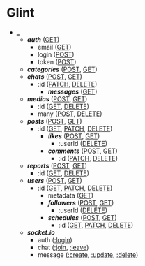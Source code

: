 # Glint

- ***_***
	- ***auth*** ([GET](auth.md))
		- email ([GET](auth.md#이메일-인증))
		- login ([POST](auth.md#로그인))
		- token ([POST](auth.md#토큰-재생성))
	- ***categories*** ([POST](categories.md#카테고리-생성), [GET](categories.md#모든-카테고리))
	- ***chats*** ([POST](chats.md#채팅-생성), [GET](chats.md#모든-채팅))
		- :id ([PATCH](chats.md#채팅-수정), [DELETE](chats.md#채팅-삭제))
			- ***messages*** ([GET](chats/-id/messages.md#모든-메시지))
	- ***medias*** ([POST](medias.md#미디어-단일-생성), [GET](medias.md#모든-미디어))
		- :id ([GET](medias.md#미디어), [DELETE](medias.md#미디어-단일-삭제))
		- many ([POST](medias.md#미디어-다중-생성), [DELETE](medias.md#미디어-다중-삭제))
	- ***posts*** ([POST](posts.md#게시글-생성), [GET](posts.md#모든-게시글))
		- :id ([GET](posts.md#게시글), [PATCH](posts.md#게시글-수정), [DELETE](posts.md#게시글-삭제))
			- ***likes*** ([POST](posts/-id/likes.md#좋아요-생성), [GET](posts/-id/likes.md#모든-좋아요))
				- :userId ([DELETE](posts/-id/likes.md#좋아요-삭제))
			- ***comments*** ([POST](posts/-id/comments.md#댓글-생성), [GET](posts/-id/comments.md#모든-댓글))
				- :id ([PATCH](posts/-id/comments.md#댓글-수정), [DELETE](posts/-id/comments.md#댓글-삭제))
	- ***reports*** ([POST](reports.md#신고-생성), [GET](reports.md#모든-신고))
		- :id ([GET](reports.md#신고), [DELETE](reports.md#신고-삭제))
	- ***users*** ([POST](users.md#유저-생성), [GET](users.md#모든-유저))
		- :id ([GET](users.md#유저), [PATCH](users.md#유저-수정), [DELETE](users.md#유저-삭제))
			- metadata ([GET](users.md#유저-메타데이터))
			- ***followers*** ([POST](users/-id/followers.md#팔로워-생성), [GET](users/-id/followers.md#모든-팔로워))
				- :userId ([DELETE](users/-id/followers.md#팔로워-삭제))
			- ***schedules*** ([POST](users/-id/schedules.md#일정-생성), [GET](users/-id/schedules.md#모든-일정))
				- :id ([GET](users/-id/schedules.md#일정), [PATCH](users/-id/schedules.md#일정-수정), [DELETE](users/-id/schedules.md#일정-삭제))
	- ***socket.io***
		- auth ([:login](socket.io.md#유저-인증))
		- chat ([:join](socket.io.md#채팅-참여), [:leave](socket.io.md#채팅-퇴장))
		- message ([:create](socket.io.md#메시지-생성), [:update](socket.io.md#메시지-수정), [:delete](socket.io.md#메시지-삭제))